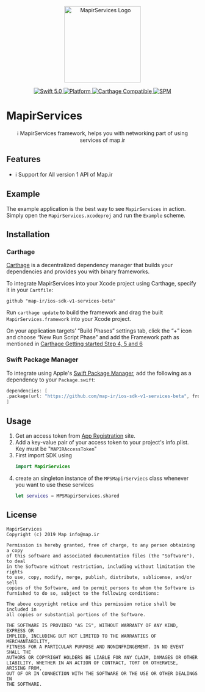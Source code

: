 <p align="center">
<img width="200" src="https://corp.map.ir/wp-content/uploads/2019/06/map-site-logo-1.png" alt="MapirServices Logo">
</p>

<p align="center">
<a href="https://developer.apple.com/swift/">
<img src="https://img.shields.io/badge/Swift-5.0-orange.svg?style=flat" alt="Swift 5.0">
</a>

<!---
<a href="http://cocoapods.org/pods/MapirServices">
<img src="https://img.shields.io/cocoapods/v/MapirServices.svg?style=flat" alt="Version">
</a>
-->

<a href="http://cocoapods.org/pods/MapirServices">
<img src="https://img.shields.io/cocoapods/p/MapirServices.svg?style=flat" alt="Platform">
</a>
<a href="https://github.com/Carthage/Carthage">
<img src="https://img.shields.io/badge/Carthage-compatible-4BC51D.svg?style=flat" alt="Carthage Compatible">
</a>
<a href="https://github.com/apple/swift-package-manager">
<img src="https://img.shields.io/badge/Swift%20Package%20Manager-compatible-brightgreen.svg" alt="SPM">
</a>
</p>

# MapirServices

<p align="center">
ℹ️ MapirServices framework, helps you with networking part of using services of map.ir
</p>

## Features

- ℹ️ Support for All version 1 API of Map.ir

## Example

The example application is the best way to see `MapirServices` in action. Simply open the `MapirServices.xcodeproj` and run the `Example` scheme.

## Installation

<!---
### CocoaPods

MapirServices is available through [CocoaPods](http://cocoapods.org). To install
it, simply add the following line to your Podfile:

```bash
pod 'MapirServices'
```

-->

### Carthage

[Carthage](https://github.com/Carthage/Carthage) is a decentralized dependency manager that builds your dependencies and provides you with binary frameworks.

To integrate MapirServices into your Xcode project using Carthage, specify it in your `Cartfile`:

```ogdl
github "map-ir/ios-sdk-v1-services-beta"
```

Run `carthage update` to build the framework and drag the built `MapirServices.framework` into your Xcode project. 

On your application targets’ “Build Phases” settings tab, click the “+” icon and choose “New Run Script Phase” and add the Framework path as mentioned in [Carthage Getting started Step 4, 5 and 6](https://github.com/Carthage/Carthage/blob/master/README.md#if-youre-building-for-ios-tvos-or-watchos)

### Swift Package Manager

To integrate using Apple's [Swift Package Manager](https://swift.org/package-manager/), add the following as a dependency to your `Package.swift`:

```swift
dependencies: [
.package(url: "https://github.com/map-ir/ios-sdk-v1-services-beta", from: "0.1.0")
]
```


<!---
### Manually

If you prefer not to use any of the aforementioned dependency managers, you can integrate MapirServices into your project manually. Simply drag the `Sources` Folder into your Xcode project.

-->

## Usage
1. Get an access token from [App Registration](https://corp.map.ir/registration/) site.
2. Add a key-value pair of your access token to your project's info.plist. Key must be "`MAPIRAccessToken`"
3. First import SDK using 
    ```swift
    import MapirServices
    ```
4. create an singleton instance of the `MPSMapirServiecs` class whenever you want to use these services
    ```swift
    let services = MPSMapirServices.shared
    ```

<!--
## Contributing
Contributions are very welcome 🙌
-->

## License

```
MapirServices
Copyright (c) 2019 Map info@map.ir

Permission is hereby granted, free of charge, to any person obtaining a copy
of this software and associated documentation files (the "Software"), to deal
in the Software without restriction, including without limitation the rights
to use, copy, modify, merge, publish, distribute, sublicense, and/or sell
copies of the Software, and to permit persons to whom the Software is
furnished to do so, subject to the following conditions:

The above copyright notice and this permission notice shall be included in
all copies or substantial portions of the Software.

THE SOFTWARE IS PROVIDED "AS IS", WITHOUT WARRANTY OF ANY KIND, EXPRESS OR
IMPLIED, INCLUDING BUT NOT LIMITED TO THE WARRANTIES OF MERCHANTABILITY,
FITNESS FOR A PARTICULAR PURPOSE AND NONINFRINGEMENT. IN NO EVENT SHALL THE
AUTHORS OR COPYRIGHT HOLDERS BE LIABLE FOR ANY CLAIM, DAMAGES OR OTHER
LIABILITY, WHETHER IN AN ACTION OF CONTRACT, TORT OR OTHERWISE, ARISING FROM,
OUT OF OR IN CONNECTION WITH THE SOFTWARE OR THE USE OR OTHER DEALINGS IN
THE SOFTWARE.
```
